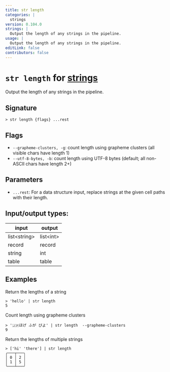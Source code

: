 ```yaml
---
title: str length
categories: |
  strings
version: 0.104.0
strings: |
  Output the length of any strings in the pipeline.
usage: |
  Output the length of any strings in the pipeline.
editLink: false
contributors: false
---
```

<!-- This file is automatically generated. Please edit the command in https://github.com/nushell/nushell instead. -->

# `str length` for [strings](/commands/categories/strings.md)

<div class='command-title'>Output the length of any strings in the pipeline.</div>

## Signature

```> str length {flags} ...rest```

## Flags

 -  `--grapheme-clusters, -g`: count length using grapheme clusters (all visible chars have length 1)
 -  `--utf-8-bytes, -b`: count length using UTF-8 bytes (default; all non-ASCII chars have length 2+)

## Parameters

 -  `...rest`: For a data structure input, replace strings at the given cell paths with their length.


## Input/output types:

| input        | output    |
| ------------ | --------- |
| list\<string\> | list\<int\> |
| record       | record    |
| string       | int       |
| table        | table     |
## Examples

Return the lengths of a string
```nu
> 'hello' | str length
5
```

Count length using grapheme clusters
```nu
> '🇯🇵ほげ ふが ぴよ' | str length  --grapheme-clusters
9
```

Return the lengths of multiple strings
```nu
> ['hi' 'there'] | str length
╭───┬───╮
│ 0 │ 2 │
│ 1 │ 5 │
╰───┴───╯

```
